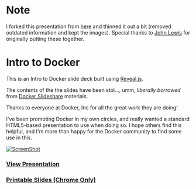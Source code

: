 # Note
I forked this presentation from [here][orig] and thinned it out a bit (removed outdated information and kept the images). Special thanks to [John Lewis][jl] for originally putting these together.

Intro to Docker
===============

This is an Intro to Docker slide deck built using [Reveal.js](https://github.com/hakimel/reveal.js).

The contents of the the slides have been stol..., umm, *liberally borrowed* 
from [Docker Slideshare](http://www.slideshare.net/dotCloud) materials.

Thanks to everyone at Docker, Inc for all the great work they are doing!

I've been promoting Docker in my own circles, and really wanted a standard
HTML5-based presentation to use when doing so. I hope others find this
helpful, and I'm more than happy for the Docker community to find some
use in this.

[![ScreenShot](screenshot.png?raw=true)](http://spitimage.github.io/docker-intro/)

### [View Presentation](http://spitimage.github.io/docker-intro/)
### [Printable Slides (Chrome Only)](http://spitimage.github.io/docker-intro/?print-pdf)

[orig]: https://github.com/pointful/docker-intro
[jl]: https://github.com/pointful

